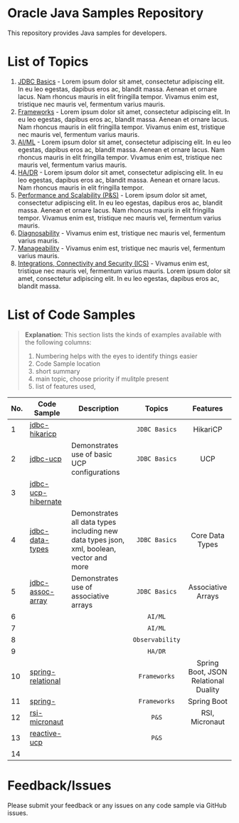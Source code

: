 # Oracle Java Samples Repository
This repository provides Java samples for developers.


# List of Topics
1. [JDBC Basics](./topics/1-jdbc-basics.md) - Lorem ipsum dolor sit amet, consectetur adipiscing elit. In eu leo egestas, dapibus eros ac, blandit massa. Aenean et ornare lacus. Nam rhoncus mauris in elit fringilla tempor. Vivamus enim est, tristique nec mauris vel, fermentum varius mauris.
2. [Frameworks](./topics/2-frameworks.md) - Lorem ipsum dolor sit amet, consectetur adipiscing elit. In eu leo egestas, dapibus eros ac, blandit massa. Aenean et ornare lacus. Nam rhoncus mauris in elit fringilla tempor. Vivamus enim est, tristique nec mauris vel, fermentum varius mauris.
3. [AI/ML]() - Lorem ipsum dolor sit amet, consectetur adipiscing elit. In eu leo egestas, dapibus eros ac, blandit massa. Aenean et ornare lacus. Nam rhoncus mauris in elit fringilla tempor. Vivamus enim est, tristique nec mauris vel, fermentum varius mauris.
4. [HA/DR]() - Lorem ipsum dolor sit amet, consectetur adipiscing elit. In eu leo egestas, dapibus eros ac, blandit massa. Aenean et ornare lacus. Nam rhoncus mauris in elit fringilla tempor.
5. [Performance and Scalability (P&S)]() - Lorem ipsum dolor sit amet, consectetur adipiscing elit. In eu leo egestas, dapibus eros ac, blandit massa. Aenean et ornare lacus. Nam rhoncus mauris in elit fringilla tempor. Vivamus enim est, tristique nec mauris vel, fermentum varius mauris.
6. [Diagnosability]() - Vivamus enim est, tristique nec mauris vel, fermentum varius mauris.
7. [Manageability]() - Vivamus enim est, tristique nec mauris vel, fermentum varius mauris.
8. [Integrations, Connectivity and Security (ICS)]() -  Vivamus enim est, tristique nec mauris vel, fermentum varius mauris. Lorem ipsum dolor sit amet, consectetur adipiscing elit. In eu leo egestas, dapibus eros ac, blandit massa.

# List of Code Samples
> __Explanation__: This section lists the kinds of examples available with the following columns:
> 1. Numbering helps with the eyes to identify things easier
> 2. Code Sample location
> 3. short summary
> 4. main topic, choose priority if mulitple present
> 5. list of features used, 

| No. | Code Sample                                  | Description                                                                              |     Topics      |               Features               |
|-----|----------------------------------------------|------------------------------------------------------------------------------------------|:---------------:|:------------------------------------:|
| 1   | [jdbc-hikaricp]()                            |                                                                                          |  `JDBC Basics`  |               HikariCP               |
| 2   | [jdbc-ucp]()                                 | Demonstrates use of basic UCP configurations                                             |  `JDBC Basics`  |                 UCP                  |
| 3   | [jdbc-ucp-hibernate]()                       |                                                                                          |                 |                                      |
| 4   | [jdbc-data-types](./samples/jdbc-data-types) | Demonstrates all data types including new data types json, xml, boolean, vector and more |  `JDBC Basics`  |           Core Data Types            |
| 5   | [jdbc-assoc-array]()                         | Demonstrates use of associative arrays                                                   |  `JDBC Basics`  |          Associative Arrays          |
| 6   |                                              |                                                                                          |     `AI/ML`     |                                      |
| 7   |                                              |                                                                                          |     `AI/ML`     |                                      |
| 8   |                                              |                                                                                          | `Observability` |                                      |
| 9   |                                              |                                                                                          |     `HA/DR`     |                                      |
| 10  | [spring-relational]()                        |                                                                                          |  `Frameworks`   | Spring Boot, JSON Relational Duality |
| 11  | [spring-]()                                  |                                                                                          |  `Frameworks`   |             Spring Boot              |
| 12  | [rsi-micronaut]()                            |                                                                                          |      `P&S`      |            RSI, Micronaut            |
| 13  | [reactive-ucp]()                             |                                                                                          |      `P&S`      |                                      |
| 14  |                                              |                                                                                          |                 |                                      |



# Feedback/Issues
Please submit your feedback or any issues on any code sample via GitHub issues.